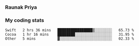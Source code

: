 ### Raunak Priya

### My coding stats

<!--START_SECTION:waka-->
```text
Swift   2 hrs 36 mins   ████████████████▒░░░░░░░░   65.73 % 
Cocoa   1 hr 16 mins    ████████░░░░░░░░░░░░░░░░░   31.95 % 
Other   5 mins          ▓░░░░░░░░░░░░░░░░░░░░░░░░   02.33 % 
```
<!--END_SECTION:waka-->
